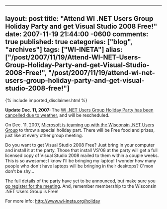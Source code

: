   ---
  layout: post
  title: "Attend WI .NET Users Group Holiday Party and get Visual Studio 2008 Free!"
  date: 2007-11-19 21:44:00 -0600
  comments: true
  published: true
  categories: ["blog", "archives"]
  tags: ["WI-INETA"]
  alias: ["/post/2007/11/19/Attend-WI-NET-Users-Group-Holiday-Party-and-get-Visual-Studio-2008-Free!", "/post/2007/11/19/attend-wi-net-users-group-holiday-party-and-get-visual-studio-2008-free!"]
  ---
<!-- more -->
{% include imported_disclaimer.html %}
<p><strong>Update Dec. 11, 2007: </strong>The <a href="/Blog/Post.aspx?PostID=1431">WI .NET Users Group&nbsp;Holiday Party has been cancelled due to weather</a>, and will be rescheduled.</p>
<p>On Dec. 11, 2007, <a href="http://www.wi-ineta.org/holiday">Microsoft is teaming up with the Wisconsin .NET Users Group</a> to throw a special holiday part. There will be Free food and prizes, just like&nbsp;at every other&nbsp;group meeting.</p>
<p>Do you want to get Visual Studio 2008 Free? Just bring in your computer and install it at the party. Those that install VS'08 at the party will get a full licensed copy of Visual Studio 2008 mailed to them within a couple weeks. This is so awesome; I know I'll be bringing my laptop! I wonder how many people who don't have laptops will be bringing in their desktops? C'mon don't be shy...</p>
<p>The full details of the party have yet to be announced, but make sure you <a href="http://www.wi-ineta.org/holiday">go register for the meeting</a>. And, remember membership to the Wisconsin .NET Users Group is Free!</p>
<p>For more info: <a href="http://www.wi-ineta.org/holiday">http://www.wi-ineta.org/holiday</a></p>
